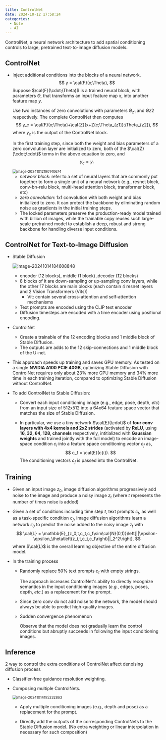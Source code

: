 ```yaml
---
title: ControlNet
date: 2024-10-12 17:58:24
categories:
  - Note
  - AI
---
```


ControlNet, a neural network architecture to add spatial conditioning controls to large, pretrained text-to-image diffusion models.

## ControlNet

* Inject additional conditions into the blocks of a neural network.
  $$
  y = \cal{F}(x;\Theta),
  $$
  Suppose $\cal{F}(\cdot;\Theta)$ is a trained neural block, with parameters $\Theta$, that transforms an input feature map $x$, into another feature map $y$.

  Use two instances of zero convolutions with parameters $\Theta_{z1}$ and $\Theta{z2}$ respectively. The complete ControlNet then computes
  $$
  y_c = \cal{F}(x;\Theta)+\cal{Z}(x+Z(c;\Theta_{z1});\Theta_{z2}),
  $$
  where $y_c$ is the output of the ControlNet block.

  In the first training step, since both the weight and bias parameters of a zero convolution layer are initialized to zero, both of the $\cal{Z}(\cdot;\cdot)$ terms in the above equation to zero, and
  $$
  y_c = y.
  $$
  

  <img src="D:\blog\source\_posts\ControlNet\image-20241012190140674.png" alt="image-20241012190140674" style="zoom:80%;" />

  * *network block*: refer to a set of neural layers that are commonly put together to form a single unit of a neural network (e.g., resnet block, conv-bn-relu block, multi-head attention block, transformer block, etc)
  * *zero convolution*: 1x1 convolution with both weight and bias initialized to zero. It can protect the backbone by eliminating random noise as gradients in the initial training steps.
  * The locked parameters preserve the production-ready model trained with billion of images, while the trainable copy reuses such large-scale pretrained model to establish a deep, robust and strong backbone for handling diverse input conditions.

## ControlNet for Text-to-Image Diffusion

* Stable Diffusion

  ![image-20241014184608848](D:\blog\source\_posts\ControlNet\image-20241014184608848.png)

  * encoder (12 blocks), middle (1 block) ,decoder (12 blocks)
  * 8 blocks of it are down-sampling or up-sampling conv layers, while the other 17 blocks are main blocks (each contain 4 resnet layers and 2 Vision Transformers (Vits))
    * Vit: contain several cross-attention and self-attention mechanisms
  * Text prompts are encoded using the CLIP text encoder
  * Diffusion timesteps are encoded with a time encoder using positional encoding.

* ControlNet

  * Create a trainable of the 12 encoding blocks and 1 middle block of Stable Diffusion.
  * The outputs are adds to the 12 skip-connections and 1 middle block of the U-net.

* This approach speeds up training and saves GPU memory. As tested on a single **NVIDIA A100 PCIE 40GB**, optimizing Stable Diffusion with ControlNet requires only about 23% more GPU memory and 34% more time in each training iteration, compared to optimizing Stable Diffusion without ControlNet.

* To add ControlNet to Stable Diffusion:

  * Convert each input conditioning image (e.g., edge, pose, depth, *etc*) from an input size of 512x512 into a 64x64 feature space vector that matches the size of Stable Diffusion.

  * In particular, we use a tiny network $\cal{E}(\cdot)$ of **four conv layers with 4x4 kernels and 2x2 strides** (activated by **ReLU**, using **16, 32, 64, 128, channels** respectively, intitialized with **Gaussian weights** and trained jointly with the full model) to encode an image-space condition $c_i$ into a feature space conditioning vector $c_f$ as,
    $$
    c_f = \cal{E}(c{i}).
    $$
    The conditioning vectors $c_f$ is passed into the ControlNet.

## Training

* Given an input image $z_0$, image diffusion algorithms progressively add noise to the image and produce a noisy image $z_t$ (where $t$ represents the number of times noise is added)

* Given a set of conditions including time step $t$, text prompts $c_t$, as well as a task-specific condition $c_f$, image diffusion algorithms learn a network $\epsilon_\theta$ to predict the noise added to the noisy image $z_t$ with
  $$
  \cal{L} = \mathbb{E}_{z_0,t,c_t,c_f\sim\cal{N}(0,1)}\left[||\epsilon-\epsilon_\theta\left(z_t,t,c_t,c_f\right)||_2^2\right],
  $$
  where $\cal{L}$ is the overall learning objective of the entire diffusion model.

* In the training process

  * Randomly replace 50% text prompts $c_t$ with empty strings.

    The approach increases ControlNet's ability to directly recognize semantics in the input conditioning images (*e.g.*, edges, poses, depth, *etc.*) as a replacement for the prompt.

  * Since zero conv do not add noise to the network, the model should always be able to predict high-quality images.

  * Sudden convergence phenomenon

    Observe that the model does not gradually learn the control conditions but abruptly succeeds in following the input conditioning images.

## Inference

2 way to control the extra conditions of ControlNet affect denoising diffusion process

* Classifier-free guidance resolution weighting.

* Composing multiple ControlNets.

  <img src="D:\blog\source\_posts\ControlNet\image-20241014195232863.png" alt="image-20241014195232863" style="zoom:80%;" />

  * Apply multiple conditioning images (e.g., depth and pose) as a replacement for the prompt.

  * Directly add the outputs of the corresponding ControlNets to the Stable Diffusion model. (No extra weighting or linear interpolation in necessary for such composition)
